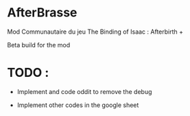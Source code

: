 # AfterBrasse
Mod Communautaire du jeu The Binding of Isaac : Afterbirth +

Beta build for the mod

# TODO :

- Implement and code oddit to remove the debug

- Implement other codes in the google sheet
